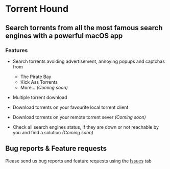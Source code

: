 # Torrent Hound
## Search torrents from all the most famous search engines with a powerful macOS app

### Features

* Search torrents avoiding advertisement, annoying popups and captchas from
  - The Pirate Bay
  - Kick Ass Torrents
  - More... *(Coming soon)*
  
* Multiple torrent download
* Download torrents on your favourite local torrent client
* Download torrents on your remote torrent sever *(Coming soon)*
* Check all search engines status, if they are down or not reachable by you and find a solution *(Coming soon)*

## Bug reports & Feature requests

Please send us bug reports and feature requests using the [Issues](https://github.com/federicocappelli/TorrentHound/issues) tab
